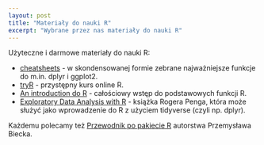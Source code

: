 ```yaml
---
layout: post
title: "Materiały do nauki R"
excerpt: "Wybrane przez nas materiały do nauki R"
---
```


Użyteczne i darmowe materiały do nauki R:

* [cheatsheets](https://www.rstudio.com/resources/cheatsheets/) - w skondensowanej formie zebrane najważniejsze funkcje do m.in. dplyr i ggplot2.
* [tryR](http://tryr.codeschool.com/) - przystępny kurs online R.
* [An introduction do R](https://cran.r-project.org/doc/manuals/R-intro.pdf) - całościowy wstęp do podstawowych funkcji R. 
* [Exploratory Data Analysis with R](https://leanpub.com/exdata) - książka Rogera Penga, która może służyć jako wprowadzenie do R z użyciem tidyverse (czyli np. dplyr).

Każdemu polecamy też [Przewodnik po pakiecie R](http://www.biecek.pl/R/) autorstwa Przemysława Biecka.
